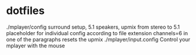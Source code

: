# dotfiles
./mplayer/config
	surround setup, 5.1 speakers, upmix from stereo to 5.1
	placeholder for individual config according to file extension
	channels=6 in one of the paragraphs resets the upmix
./mplayer/input.config
	Control your mplayer with the mouse
